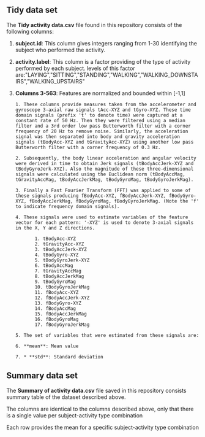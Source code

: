 ## Tidy data set

The **Tidy activity data.csv** file found in this repository consists of the following columns:

1. **subject.id**: This column gives integers ranging from 1-30 identifying the subject who performed the activity.
2. **activity.label**: This column is a factor providing of the type of activity performed by each subject. levels of this factor are:"LAYING","SITTING","STANDING","WALKING","WALKING_DOWNSTAIRS","WALKING_UPSTAIRS" 
3. **Columns 3-563**: Features are normalized and bounded within [-1,1]

       1. These columns provide measures taken from the accelerometer and gyroscope 3-axial raw signals tAcc-XYZ and tGyro-XYZ. These time domain signals (prefix 't' to denote time) were captured at a constant rate of 50 Hz. Then they were filtered using a median filter and a 3rd order low pass Butterworth filter with a corner frequency of 20 Hz to remove noise. Similarly, the acceleration signal was then separated into body and gravity acceleration signals (tBodyAcc-XYZ and tGravityAcc-XYZ) using another low pass Butterworth filter with a corner frequency of 0.3 Hz. 
       
       2. Subsequently, the body linear acceleration and angular velocity were derived in time to obtain Jerk signals (tBodyAccJerk-XYZ and tBodyGyroJerk-XYZ). Also the magnitude of these three-dimensional signals were calculated using the Euclidean norm (tBodyAccMag, tGravityAccMag, tBodyAccJerkMag, tBodyGyroMag, tBodyGyroJerkMag). 
       
       3. Finally a Fast Fourier Transform (FFT) was applied to some of these signals producing fBodyAcc-XYZ, fBodyAccJerk-XYZ, fBodyGyro-XYZ, fBodyAccJerkMag, fBodyGyroMag, fBodyGyroJerkMag. (Note the 'f' to indicate frequency domain signals). 
       
       4. These signals were used to estimate variables of the feature vector for each pattern: '-XYZ' is used to denote 3-axial signals in the X, Y and Z directions.
       
              1. tBodyAcc-XYZ
              2. tGravityAcc-XYZ
              3. tBodyAccJerk-XYZ
              4. tBodyGyro-XYZ
              5. tBodyGyroJerk-XYZ
              6. tBodyAccMag
              7. tGravityAccMag
              8. tBodyAccJerkMag
              9. tBodyGyroMag
              10. tBodyGyroJerkMag
              11. fBodyAcc-XYZ
              12. fBodyAccJerk-XYZ
              13. fBodyGyro-XYZ
              14. fBodyAccMag
              15. fBodyAccJerkMag
              16. fBodyGyroMag
              17. fBodyGyroJerkMag
       
       5. The set of variables that were estimated from these signals are: 
       
       6. **mean**: Mean value
       
       7. * **std**: Standard deviation
        
## Summary data set

The **Summary of activity data.csv** file saved in this repository consists summary table of the dataset described above.

The columns are identical to the columns described above, only that there is a single value per subject-activity type combination

Each row provides the mean for a specific subject-activity type combination

